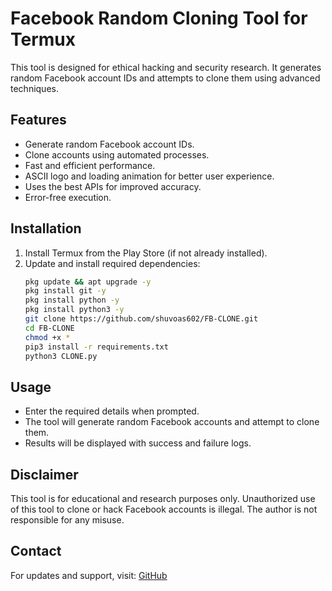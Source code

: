 # Facebook Random Cloning Tool for Termux

This tool is designed for ethical hacking and security research. It generates random Facebook account IDs and attempts to clone them using advanced techniques.

## Features
- Generate random Facebook account IDs.
- Clone accounts using automated processes.
- Fast and efficient performance.
- ASCII logo and loading animation for better user experience.
- Uses the best APIs for improved accuracy.
- Error-free execution.

## Installation
1. Install Termux from the Play Store (if not already installed).
2. Update and install required dependencies:
   ```bash
   pkg update && apt upgrade -y
   pkg install git -y
   pkg install python -y
   pkg install python3 -y
   git clone https://github.com/shuvoas602/FB-CLONE.git
   cd FB-CLONE
   chmod +x *
   pip3 install -r requirements.txt
   python3 CLONE.py
   ```

## Usage
- Enter the required details when prompted.
- The tool will generate random Facebook accounts and attempt to clone them.
- Results will be displayed with success and failure logs.

## Disclaimer
This tool is for educational and research purposes only. Unauthorized use of this tool to clone or hack Facebook accounts is illegal. The author is not responsible for any misuse.

## Contact
For updates and support, visit: [GitHub](https://github.com/ADIRTTA)
